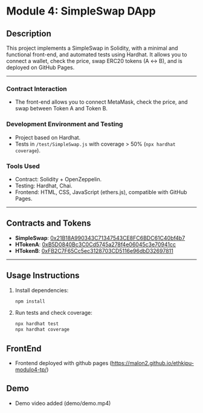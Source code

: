 # Module 4: SimpleSwap DApp

## Description

This project implements a SimpleSwap in Solidity, with a minimal and functional front-end, and automated tests using Hardhat. It allows you to connect a wallet, check the price, swap ERC20 tokens (A ↔ B), and is deployed on GitHub Pages.

---

### Contract Interaction
- The front-end allows you to connect MetaMask, check the price, and swap between Token A and Token B.

### Development Environment and Testing
- Project based on Hardhat.
- Tests in `/test/SimpleSwap.js` with coverage > 50% (`npx hardhat coverage`).

### Tools Used
- Contract: Solidity + OpenZeppelin.
- Testing: Hardhat, Chai.
- Frontend: HTML, CSS, JavaScript (ethers.js), compatible with GitHub Pages.

---

## Contracts and Tokens
- **SimpleSwap**: [0x21B18A990343C71347543CE8FC6BDC61C40bf4b7](https://sepolia.etherscan.io/address/0x21B18A990343C71347543CE8FC6BDC61C40bf4b7)
- **HTokenA**: [0xB5D0840Bc3C0Cd5745a278f4e06045c3e70941cc](https://sepolia.etherscan.io/address/0xB5D0840Bc3C0Cd5745a278f4e06045c3e70941cc)
- **HTokenB**: [0xFB2C7F65Cc5ec3128703CD5116e96dbD32697811](https://sepolia.etherscan.io/address/0xFB2C7F65Cc5ec3128703CD5116e96dbD32697811)

---

## Usage Instructions

1. Install dependencies:
   ```bash
   npm install
   ```
2. Run tests and check coverage:
   ```bash
   npx hardhat test
   npx hardhat coverage
   ```

## FrontEnd
- Frontend deployed with github pages (https://malon2.github.io/ethkipu-modulo4-tp/)

## Demo
- Demo video added (demo/demo.mp4)